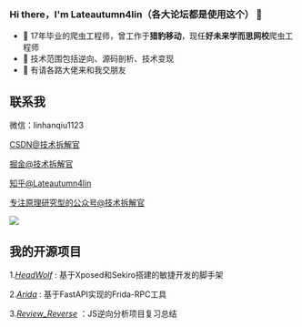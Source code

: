 ### Hi there，I'm Lateautumn4lin（各大论坛都是使用这个） 👋

<!--
**lateautumn4lin/lateautumn4lin** is a ✨ _special_ ✨ repository because its `README.md` (this file) appears on your GitHub profile.

Here are some ideas to get you started:

- 🔭 I’m currently working on ...
- 🌱 I’m currently learning ...
- 👯 I’m looking to collaborate on ...
- 🤔 I’m looking for help with ...
- 💬 Ask me about ...
- 📫 How to reach me: ...
- 😄 Pronouns: ...
- ⚡ Fun fact: ...
-->

- 🔭 17年毕业的爬虫工程师，曾工作于**猎豹移动**，现任**好未来学而思网校**爬虫工程师
- 🌱 技术范围包括逆向、源码剖析、技术变现
- 💬 有请各路大佬来和我交朋友

## 联系我

微信：linhanqiu1123

[CSDN@技术拆解官](https://blog.csdn.net/weixin_43116910)

[掘金@技术拆解官](https://juejin.im/user/4089838983713288)

[知乎@Lateautumn4lin](https://www.zhihu.com/people/lateautunm)

[专注原理研究型的公众号@技术拆解官](https://cloudcrawler.club/)

![](https://img-blog.csdnimg.cn/20201013201826288.png?x-oss-process=image/watermark,type_ZmFuZ3poZW5naGVpdGk,shadow_10,text_aHR0cHM6Ly9ibG9nLmNzZG4ubmV0L3dlaXhpbl80MzExNjkxMA==,size_16,color_FFFFFF,t_70#pic_center)

## 我的开源项目

1.[*HeadWolf*](https://github.com/lateautumn4lin/headwolf) : 基于Xposed和Sekiro搭建的敏捷开发的脚手架

2.[*Arida*](https://github.com/lateautumn4lin/arida) : 基于FastAPI实现的Frida-RPC工具

3.[*Review_Reverse*](https://github.com/lateautumn4lin/Review_Reverse) ：JS逆向分析项目复习总结
